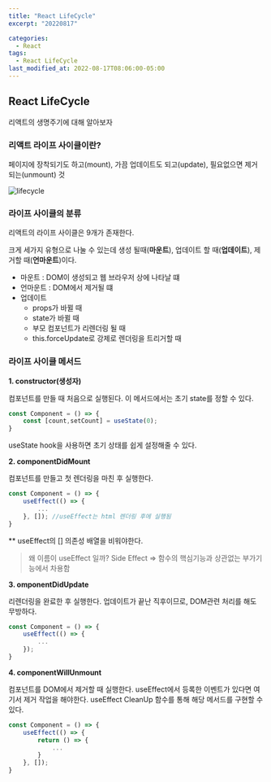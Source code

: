```yaml
---
title: "React LifeCycle"
excerpt: "20220817"

categories:
  - React
tags:
  - React LifeCycle
last_modified_at: 2022-08-17T08:06:00-05:00
---
```

## <b>React LifeCycle</b>
리액트의 생명주기에 대해 알아보자

### 리액트 라이프 사이클이란?
페이지에 장착되기도 하고(mount), 가끔 업데이트도 되고(update), 필요없으면 제거되는(unmount) 것

![lifecycle](https://projects.wojtekmaj.pl/react-lifecycle-methods-diagram/)

### 라이프 사이클의 분류

리액트의 라이프 사이클은 9개가 존재한다.

크게 세가지 유형으로 나눌 수 있는데 생성 될때(**마운트**), 업데이트 할 때(**업데이트**), 제거할 때(**언마운트**)이다. 

- 마운트 : DOM이 생성되고 웹 브라우저 상에 나타날 떄
- 언마운트 : DOM에서 제거될 떄
- 업데이트
    - props가 바뀔 때
    - state가 바뀔 때
    - 부모 컴포넌트가 리렌더링 될 때
    - this.forceUpdate로 강제로 렌더링을 트리거할 때

### 라이프 사이클 메서드

****1.  constructor(생성자)****

컴포넌트를 만들 때 처음으로 실행된다. 이 메서드에서는 초기 state를 정할 수 있다.

```jsx
const Component = () => {
    const [count,setCount] = useState(0);
}
```

useState hook을 사용하면 초기 상태를 쉽게 설정해줄 수 있다.

**2. componentDidMount**

컴포넌트를 만들고 첫 렌더링을 마친 후 실행한다.

```jsx
const Component = () => {
    useEffect(() => {
        ...
    }, []); //useEffect는 html 렌더링 후에 실행됨
}
```

** useEffect의 [] 의존성 배열을 비워야한다.

> 왜 이름이 useEffect 일까?
Side Effect ⇒ 함수의 핵심기능과 상관없는 부가기능에서 차용함
> 

****3. omponentDidUpdate****

 리렌더링을 완료한 후 실행한다. 업데이트가 끝난 직후이므로, DOM관련 처리를 해도 무방하다.

```jsx
const Component = () => {
    useEffect(() => {
        ...
    });
}
```

 ****4. componentWillUnmount****

 컴포넌트를 DOM에서 제거할 때 실행한다.  useEffect에서 등록한 이벤트가 있다면 여기서 제거 작업을 해야한다. useEffect CleanUp 함수를 통해 해당 메서드를 구현할 수 있다.

```jsx
const Component = () => {
    useEffect(() => {
        return () => {
            ...
        }
    }, []);
}
```
